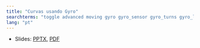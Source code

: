 ```yaml
---
title: "Curvas usando Gyro"
searchterms: "toggle advanced moving gyro gyro_sensor gyro_turns gyro_lag gyro_drit angle curvas_usando_“gyro”"
lang: "pt"
---
```

 <ul>
 <li class="ng-binding">Slides:
 <a href="ProgrammingLessons/advanced/GyroTurn.pptx">PPTX</a>,
 <a href="ProgrammingLessons/advanced/GyroTurn.pdf">PDF</a>
 </li>
 </ul>
